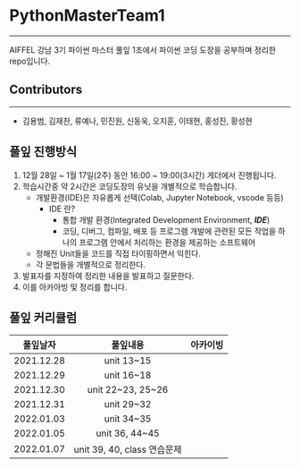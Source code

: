 # PythonMasterTeam1
----

AIFFEL 강남 3기 파이썬 마스터 풀잎 1조에서 파이썬 코딩 도장을 공부하며 정리한 repo입니다.

## Contributors
----
- 김용범, 김재찬, 류예나, 민진원, 신동욱, 오지훈, 이태현, 홍성진, 황성현

## 풀잎 진행방식
1. 12월 28일 ~ 1월 17일(2주) 동안 16:00 ~ 19:00(3시간) 게더에서 진행됩니다.
2. 학습시간중 약 2시간은 코딩도장의 유닛을 개별적으로 학습합니다.
    - 개발환경(IDE)은 자유롭게 선택(Colab, Jupyter Notebook,  vscode 등등)
      - IDE 란?
        - 통합 개발 환경(Integrated Development Environment, ***IDE***)
        - 코딩, 디버그, 컴파일, 배포 등 프로그램 개발에 관련된 모든 작업을 하나의 프로그램 안에서 처리하는 환경을 제공하는 소프트웨어
    - 정해진 Unit들을 코드를 직접 타이핑하면서 익힌다.
    - 각 문법들을 개별적으로 정리한다.
3. 발표자를 지정하여 정리한 내용을 발표하고 질문한다.
4. 이를 아카아빙 및 정리를 합니다.

## 풀잎 커리큘럼
|풀잎날자|풀잎내용|아카이빙|
|:------:|:-----:|:-----:|
|2021.12.28|unit 13~15||
|2021.12.29|unit 16~18||
|2021.12.30|unit 22~23, 25~26||
|2021.12.31|unit 29~32||
|2022.01.03|unit 34~35||
|2022.01.05|unit 36, 44~45||
|2022.01.07|unit 39, 40, class 연습문제||
